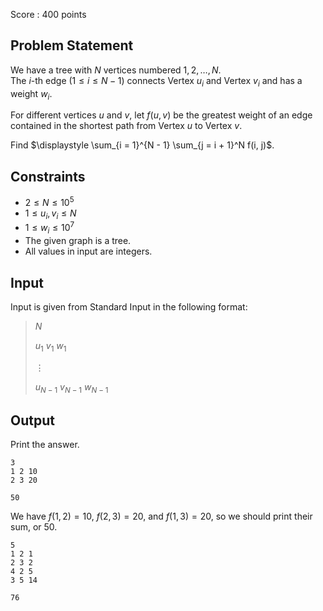 Score : $400$ points

## Problem Statement

We have a tree with $N$ vertices numbered $1, 2, \dots, N$.<br>
The $i$-th edge $(1 \leq i \leq N - 1)$ connects Vertex $u_i$ and Vertex $v_i$ and has a weight $w_i$.

For different vertices $u$ and $v$, let $f(u, v)$ be the greatest weight of an edge contained in the shortest path from Vertex $u$ to Vertex $v$.

Find $\displaystyle \sum_{i = 1}^{N - 1} \sum_{j = i + 1}^N f(i, j)$.

## Constraints

- $2 \leq N \leq 10^5$
- $1 \leq u_i, v_i \leq N$
- $1 \leq w_i \leq 10^7$
- The given graph is a tree.
- All values in input are integers.

## Input

Input is given from Standard Input in the following format:

> $N$
> 
> $u_1$ $v_1$ $w_1$
> 
> $\vdots$
> 
> $u_{N - 1}$ $v_{N - 1}$ $w_{N - 1}$

## Output

Print the answer.

```input1
3
1 2 10
2 3 20
```

```output1
50
```

We have $f(1, 2) = 10$, $f(2, 3) = 20$, and $f(1, 3) = 20$, so we should print their sum, or $50$.

```input2
5
1 2 1
2 3 2
4 2 5
3 5 14
```

```output2
76
```